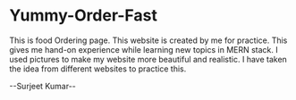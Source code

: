 # Yummy-Order-Fast

This is food Ordering page. 
This website is created by me for practice.
This gives me hand-on experience while learning new topics in MERN stack.
I used pictures to make my website more beautiful and realistic.
I have taken the idea from different websites to practice this.

--Surjeet Kumar--

